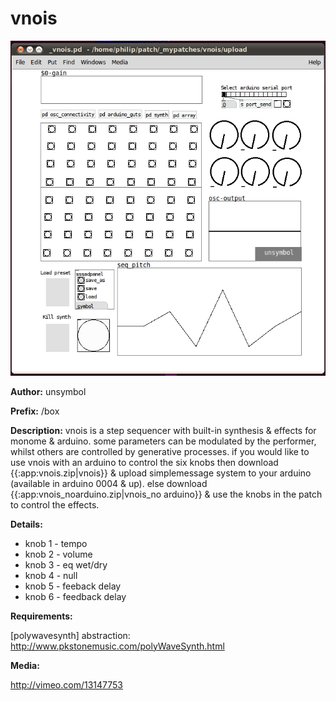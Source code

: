 # vnois

![](vnois.png)

**Author:** unsymbol

**Prefix:** /box

**Description:** vnois is a step sequencer with built-in synthesis & effects for monome & arduino. some parameters can be modulated by the performer, whilst others are controlled by generative processes. if you would like to use vnois with an arduino to control the six knobs then download {{:app:vnois.zip|vnois}} & upload simplemessage system to your arduino (available in arduino 0004 & up). else download {{:app:vnois_noarduino.zip|vnois_no arduino}} & use the knobs in the patch to control the effects.

**Details:**

* knob 1 - tempo
* knob 2 - volume
* knob 3 - eq wet/dry
* knob 4 - null
* knob 5 - feeback delay
* knob 6 - feedback delay

**Requirements:**

[polywavesynth] abstraction: http://www.pkstonemusic.com/polyWaveSynth.html

**Media:**

http://vimeo.com/13147753